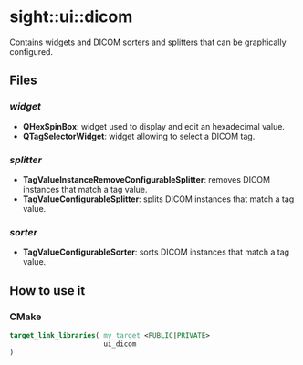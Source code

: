 # sight::ui::dicom

Contains widgets and DICOM sorters and splitters that can be graphically configured.

## Files

### _widget_
- **QHexSpinBox**: widget used to display and edit an hexadecimal value.
- **QTagSelectorWidget**: widget allowing to select a DICOM tag.

### _splitter_
- **TagValueInstanceRemoveConfigurableSplitter**: removes DICOM instances that match a tag value.
- **TagValueConfigurableSplitter**: splits DICOM instances that match a tag value.

### _sorter_
- **TagValueConfigurableSorter**: sorts DICOM instances that match a tag value.

## How to use it

### CMake

```cmake
target_link_libraries( my_target <PUBLIC|PRIVATE> 
                       ui_dicom
)
```
